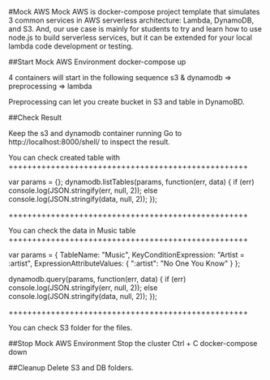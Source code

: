 #Mock AWS
Mock AWS is docker-compose project template that simulates 3 common services in AWS serverless architecture: Lambda, DynamoDB, and S3. And, our use case is mainly for students to try and learn how to use node.js to build serverless services, but it can be extended for your local lambda code development or testing. 


##Start Mock AWS Environment
docker-compose up

4 containers will start in the following sequence
s3 & dynamodb => preprocessing => lambda

Preprocessing can let you create bucket in S3 and table in DynamoBD.

##Check Result

Keep the s3 and dynamodb container running
Go to http://localhost:8000/shell/ to inspect the result.


You can check created table with
+++++++++++++++++++++++++++++++++++++++++++++++++++

var params = {};
dynamodb.listTables(params, function(err, data) {
    if (err)
        console.log(JSON.stringify(err, null, 2));
    else
        console.log(JSON.stringify(data, null, 2));
});

+++++++++++++++++++++++++++++++++++++++++++++++++++

You can check the data in Music table
+++++++++++++++++++++++++++++++++++++++++++++++++++

var params = {
    TableName: "Music",
    KeyConditionExpression: "Artist = :artist",
    ExpressionAttributeValues: {
        ":artist": "No One You Know"
    }
};

dynamodb.query(params, function(err, data) {
    if (err)
        console.log(JSON.stringify(err, null, 2));
    else
        console.log(JSON.stringify(data, null, 2));
});

+++++++++++++++++++++++++++++++++++++++++++++++++++

You can check S3 folder for the files.

##Stop Mock AWS Environment
Stop the cluster
Ctrl + C
docker-compose down

##Cleanup
Delete S3 and DB folders.

